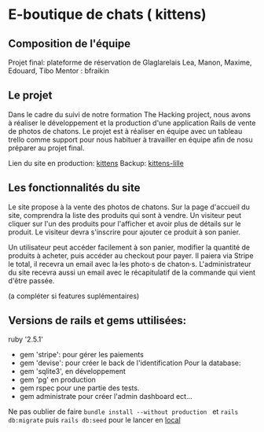 # E-boutique de chats ( kittens)  

##  Composition de l'équipe

Projet final: plateforme de réservation de Glaglarelais
Lea, Manon, Maxime, Edouard, Tibo
Mentor : bfraikin

## Le projet

Dans le cadre du suivi de notre formation The Hacking project, nous avons à réaliser le développement et la production d'une application Rails de vente de photos de chatons. Le projet est à réaliser en équipe avec un tableau trello comme support pour nous habituer à travailler en équipe afin de nosu préparer au projet final. 

Lien du site en production: [kittens]( https://kittenboutique.herokuapp.com/)
Backup: [kittens-lille](https://kittens-lille.herokuapp.com/)


## Les fonctionnalités du site

Le site propose à la vente des photos de chatons.
 	Sur la page d'accueil du site, comprendra la liste des produits qui sont à vendre. Un visiteur peut cliquer sur l'un des produits pour l'afficher et avoir plus de détails sur le produit. Le visiteur devra s'inscrire pour ajouter ce produit à son panier.

Un utilisateur peut accéder facilement à son panier, modifier la quantité de produits à acheter, puis accéder au checkout pour payer. Il paiera via Stripe le total, il recevra un email avec la·les photo·s de chaton·s. L'administrateur du site recevra aussi un email avec le récapitulatif de la commande qui vient d'être passée.

(a compléter si features suplémentaires)

## Versions de rails et gems uttilisées:

ruby '2.5.1'
* gem 'stripe': pour gérer les paiements
* gem 'devise': pour créer le back de l'identification
Pour la database:
* gem 'sqlite3', en développement
* gem 'pg' en production
* gem rspec pour une partie des tests. 
* gem administrate pour créer l'admin dashboard
ect...

Ne pas oublier de faire ```bundle install --without production ``` et ```rails db:migrate``` puis ```rails db:seed``` pour le lancer en [local](http://localhost:3000/)






